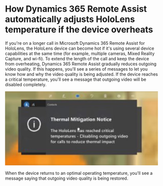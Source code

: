 
# How Dynamics 365 Remote Assist automatically adjusts HoloLens temperature if the device overheats

If you're on a longer call in Microsoft Dynamics 365 Remote Assist for HoloLens, the HoloLens device can become hot if it's using 
several device capabilities at the same time (for example, multiple cameras, Mixed Reality Capture, and wi-fi). To extend the length of the call and keep the device 
from overheating, Dynamics 365 Remote Assist gradually reduces outgoing video quality. If this happens, you'll see a series of messages to let you know how and why the 
video quality is being adjusted. If the device reaches a critical temperature, you'll see a message that outgoing video will be disabled completely. 

![Screenshot of HoloLens message showing device is reaching critical temperature.](media/hololens-thermal-critical.jpg "Screenshot of HoloLens message showing device is reaching critical temperature")

When the device returns to an optimal operating temperature, you'll see a message saying that outgoing video quality is being restored.

